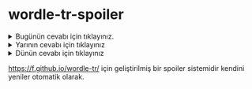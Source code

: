 # wordle-tr-spoiler

<details>
  <summary>Bugünün cevabı için tıklayınız.</summary>
  <br>
    <b> kesme </b>
</details>

<details>
  <summary>Yarının cevabı için tıklayınız</summary>
  <br>
   <b> topuk </b>
</details>

<details>
  <summary>Dünün cevabı için tıklayınız </summary>
  <br>
  <b> desen </b>
</details>

https://f.github.io/wordle-tr/ için geliştirilmiş bir spoiler sistemidir kendini yeniler otomatik olarak.

